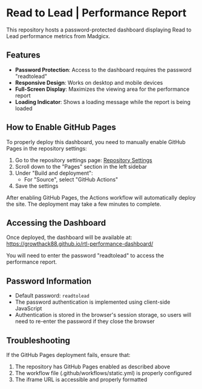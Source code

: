 # Read to Lead | Performance Report

This repository hosts a password-protected dashboard displaying Read to Lead performance metrics from Madgicx.

## Features

- **Password Protection**: Access to the dashboard requires the password "readtolead"
- **Responsive Design**: Works on desktop and mobile devices
- **Full-Screen Display**: Maximizes the viewing area for the performance report
- **Loading Indicator**: Shows a loading message while the report is being loaded

## How to Enable GitHub Pages

To properly deploy this dashboard, you need to manually enable GitHub Pages in the repository settings:

1. Go to the repository settings page: [Repository Settings](https://github.com/growthack88/rtl-performance-dashboard/settings)
2. Scroll down to the "Pages" section in the left sidebar
3. Under "Build and deployment":
   - For "Source", select "GitHub Actions"
4. Save the settings

After enabling GitHub Pages, the Actions workflow will automatically deploy the site. The deployment may take a few minutes to complete.

## Accessing the Dashboard

Once deployed, the dashboard will be available at: https://growthack88.github.io/rtl-performance-dashboard/

You will need to enter the password "readtolead" to access the performance report.

## Password Information

- Default password: `readtolead`
- The password authentication is implemented using client-side JavaScript
- Authentication is stored in the browser's session storage, so users will need to re-enter the password if they close the browser

## Troubleshooting

If the GitHub Pages deployment fails, ensure that:
1. The repository has GitHub Pages enabled as described above
2. The workflow file (.github/workflows/static.yml) is properly configured
3. The iframe URL is accessible and properly formatted
